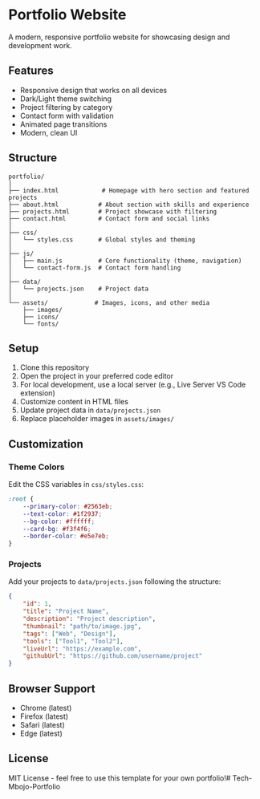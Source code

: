 # Portfolio Website

A modern, responsive portfolio website for showcasing design and development work.

## Features

- Responsive design that works on all devices
- Dark/Light theme switching
- Project filtering by category
- Contact form with validation
- Animated page transitions
- Modern, clean UI

## Structure

```
portfolio/
│
├── index.html            # Homepage with hero section and featured projects
├── about.html           # About section with skills and experience
├── projects.html        # Project showcase with filtering
├── contact.html         # Contact form and social links
│
├── css/
│   └── styles.css       # Global styles and theming
│
├── js/
│   ├── main.js          # Core functionality (theme, navigation)
│   └── contact-form.js  # Contact form handling
│
├── data/
│   └── projects.json    # Project data
│
└── assets/             # Images, icons, and other media
    ├── images/
    ├── icons/
    └── fonts/
```

## Setup

1. Clone this repository
2. Open the project in your preferred code editor
3. For local development, use a local server (e.g., Live Server VS Code extension)
4. Customize content in HTML files
5. Update project data in `data/projects.json`
6. Replace placeholder images in `assets/images/`

## Customization

### Theme Colors

Edit the CSS variables in `css/styles.css`:

```css
:root {
    --primary-color: #2563eb;
    --text-color: #1f2937;
    --bg-color: #ffffff;
    --card-bg: #f3f4f6;
    --border-color: #e5e7eb;
}
```

### Projects

Add your projects to `data/projects.json` following the structure:

```json
{
    "id": 1,
    "title": "Project Name",
    "description": "Project description",
    "thumbnail": "path/to/image.jpg",
    "tags": ["Web", "Design"],
    "tools": ["Tool1", "Tool2"],
    "liveUrl": "https://example.com",
    "githubUrl": "https://github.com/username/project"
}
```

## Browser Support

- Chrome (latest)
- Firefox (latest)
- Safari (latest)
- Edge (latest)

## License

MIT License - feel free to use this template for your own portfolio!# Tech-Mbojo-Portfolio

